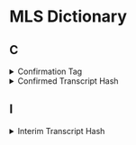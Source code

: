 # MLS Dictionary

## C

<details>
  <summary>Confirmation Tag</summary>
  
  ...
</details>

<details>
  <summary>Confirmed Transcript Hash</summary>
  
  ...
</details>

## I

<details>
  <summary>Interim Transcript Hash</summary>
  
  ...
</details>
